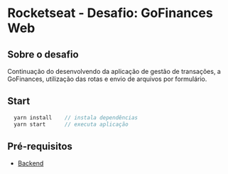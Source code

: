 # Rocketseat - Desafio: GoFinances Web

## Sobre o desafio

Continuação do desenvolvendo da aplicação de gestão de transações, a GoFinances, utilização das rotas e envio de arquivos por formulário.

## Start

```js
  yarn install    // instala dependências
  yarn start      // executa aplicação
```

## Pré-requisitos

- [Backend](https://github.com/ValchanOficial/DesafioBDUploadNodeJS)

